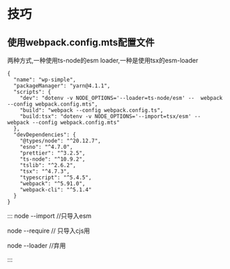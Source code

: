 # 技巧

## 使用webpack.config.mts配置文件

两种方式,一种使用ts-node的esm loader,一种是使用tsx的esm-loader


```
{  
  "name": "wp-simple",  
  "packageManager": "yarn@4.1.1",  
  "scripts": {  
    "dev": "dotenv -v NODE_OPTIONS='--loader=ts-node/esm' --  webpack --config webpack.config.mts",  
    "build": "webpack --config webpack.config.ts",  
    "build:tsx": "dotenv -v NODE_OPTIONS='--import=tsx/esm' --  webpack --config webpack.config.mts"  
  },  
  "devDependencies": {  
    "@types/node": "^20.12.7",  
    "esno": "^4.7.0",  
    "prettier": "^3.2.5",  
    "ts-node": "^10.9.2",  
    "tslib": "^2.6.2",  
    "tsx": "^4.7.3",  
    "typescript": "^5.4.5",  
    "webpack": "^5.91.0",  
    "webpack-cli": "^5.1.4"  
  }  
}
```


:::
node --import  //只导入esm

node --require // 只导入cjs用

node --loader   //弃用

:::